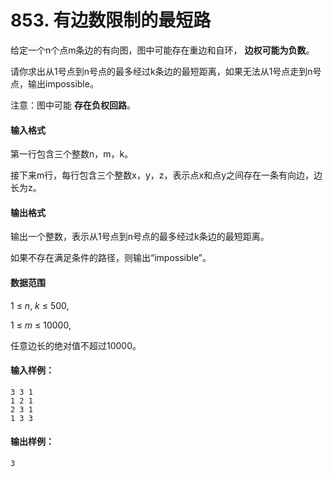 # 853. 有边数限制的最短路

给定一个n个点m条边的有向图，图中可能存在重边和自环， **边权可能为负数**。

请你求出从1号点到n号点的最多经过k条边的最短距离，如果无法从1号点走到n号点，输出impossible。

注意：图中可能 **存在负权回路**。

#### 输入格式

第一行包含三个整数n，m，k。

接下来m行，每行包含三个整数x，y，z，表示点x和点y之间存在一条有向边，边长为z。

#### 输出格式

输出一个整数，表示从1号点到n号点的最多经过k条边的最短距离。

如果不存在满足条件的路径，则输出“impossible”。

#### 数据范围

1 ≤ *n*, *k* ≤ 500,

1 ≤ *m* ≤ 10000,

任意边长的绝对值不超过10000。

#### 输入样例：

```
3 3 1
1 2 1
2 3 1
1 3 3
```

#### 输出样例：

```
3
```